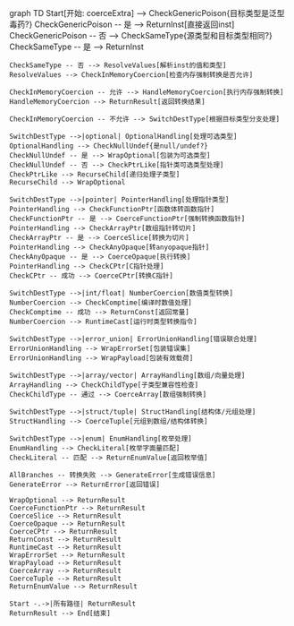 graph TD
    Start[开始: coerceExtra] --> CheckGenericPoison{目标类型是泛型毒药?}
    CheckGenericPoison -- 是 --> ReturnInst[直接返回inst]
    CheckGenericPoison -- 否 --> CheckSameType{源类型和目标类型相同?}
    CheckSameType -- 是 --> ReturnInst

    CheckSameType -- 否 --> ResolveValues[解析inst的值和类型]
    ResolveValues --> CheckInMemoryCoercion[检查内存强制转换是否允许]
    
    CheckInMemoryCoercion -- 允许 --> HandleMemoryCoercion[执行内存强制转换]
    HandleMemoryCoercion --> ReturnResult[返回转换结果]

    CheckInMemoryCoercion -- 不允许 --> SwitchDestType[根据目标类型分支处理]
    
    SwitchDestType -->|optional| OptionalHandling[处理可选类型]
    OptionalHandling --> CheckNullUndef{是null/undef?}
    CheckNullUndef -- 是 --> WrapOptional[包装为可选类型]
    CheckNullUndef -- 否 --> CheckPtrLike[指针类可选类型处理]
    CheckPtrLike --> RecurseChild[递归处理子类型]
    RecurseChild --> WrapOptional
    
    SwitchDestType -->|pointer| PointerHandling[处理指针类型]
    PointerHandling --> CheckFunctionPtr[函数体转函数指针]
    CheckFunctionPtr -- 是 --> CoerceFunctionPtr[强制转换函数指针]
    PointerHandling --> CheckArrayPtr[数组指针转切片]
    CheckArrayPtr -- 是 --> CoerceSlice[转换为切片]
    PointerHandling --> CheckAnyOpaque[转anyopaque指针]
    CheckAnyOpaque -- 是 --> CoerceOpaque[执行转换]
    PointerHandling --> CheckCPtr[C指针处理]
    CheckCPtr -- 成功 --> CoerceCPtr[转换C指针]

    SwitchDestType -->|int/float| NumberCoercion[数值类型转换]
    NumberCoercion --> CheckComptime[编译时数值处理]
    CheckComptime -- 成功 --> ReturnConst[返回常量]
    NumberCoercion --> RuntimeCast[运行时类型转换指令]

    SwitchDestType -->|error_union| ErrorUnionHandling[错误联合处理]
    ErrorUnionHandling --> WrapErrorSet[包装错误集]
    ErrorUnionHandling --> WrapPayload[包装有效载荷]

    SwitchDestType -->|array/vector| ArrayHandling[数组/向量处理]
    ArrayHandling --> CheckChildType[子类型兼容性检查]
    CheckChildType -- 通过 --> CoerceArray[数组强制转换]

    SwitchDestType -->|struct/tuple| StructHandling[结构体/元组处理]
    StructHandling --> CoerceTuple[元组到数组/结构体转换]

    SwitchDestType -->|enum| EnumHandling[枚举处理]
    EnumHandling --> CheckLiteral[枚举字面量匹配]
    CheckLiteral -- 匹配 --> ReturnEnumValue[返回枚举值]

    AllBranches -- 转换失败 --> GenerateError[生成错误信息]
    GenerateError --> ReturnError[返回错误]

    WrapOptional --> ReturnResult
    CoerceFunctionPtr --> ReturnResult
    CoerceSlice --> ReturnResult
    CoerceOpaque --> ReturnResult
    CoerceCPtr --> ReturnResult
    ReturnConst --> ReturnResult
    RuntimeCast --> ReturnResult
    WrapErrorSet --> ReturnResult
    WrapPayload --> ReturnResult
    CoerceArray --> ReturnResult
    CoerceTuple --> ReturnResult
    ReturnEnumValue --> ReturnResult

    Start -.->|所有路径| ReturnResult
    ReturnResult --> End[结束]
